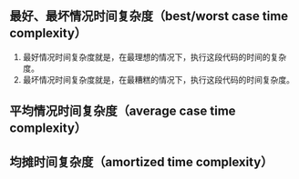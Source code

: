 ## 最好、最坏情况时间复杂度（best/worst case time complexity）
1. 最好情况时间复杂度就是，在最理想的情况下，执行这段代码的时间的复杂度。
2. 最坏情况时间复杂度就是，在最糟糕的情况下，执行这段代码的时间复杂度。


## 平均情况时间复杂度（average case time complexity）


## 均摊时间复杂度（amortized time complexity）